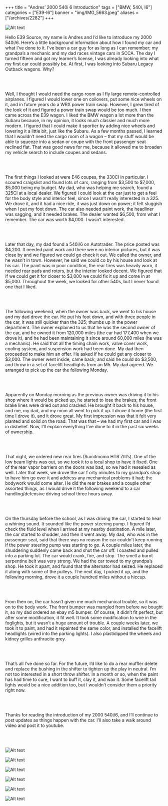 +++
title = "Andres’ 2000 540i 6 Introduction"
tags = ["BMW, 540i, I6"]
categories = ["E39-I6"]
banner = "img/IMG_5663.jpeg"
aliases = ["/archives/2282"]
+++

![Alt text](https://e39source.com/wp-content/uploads/2020/04/IMG_5663.jpg)

Hello E39 Source, my name is Andres and I’d like to introduce my 2000 540i/6. Here’s a little background information about how I found my car and what I’ve done to it. I’ve been a car guy for as long as I can remember; my grandpa’s a mechanic and my dad races vintage cars in SCCA. The day I turned fifteen and got my learner’s license, I was already looking into what my first car could possibly be. At first, I was looking into Subaru Legacy Outback wagons. Why?

&nbsp;<br/><br/>

Well, I thought I would need the cargo room as I fly large remote-controlled airplanes. I figured I would lower one on coilovers, put some nice wheels on it, and in future years do a WRX power train swap. However, I grew tired of the look of it and figured a power train swap would be too much. I then came across the E39 wagon. I liked the BMW wagon a lot more than the Subaru because, in my opinion, it looks much classier and much more modern. I figured that I could make it sportier by adding nice wheels and lowering it a little bit, just like the Subaru. As a few months passed, I learned that I wouldn’t need the cargo room of a wagon – that my stuff would be able to squeeze into a sedan or coupe with the front passenger seat reclined flat. That was good news for me, because it allowed me to broaden my vehicle search to include coupes and sedans.

&nbsp;<br/><br/>

The first things I looked at were E46 coupes, the 330CI in particular. I scoured craigslist and found lots of cars, ranging from $3,500 to $7,000, $5,000 being my budget. My dad, who was helping me search, found a 325CI at a local dealer. We figured I could look at the car just to get a feel for the body style and interior feel, since I wasn’t really interested in a 325. We drove it, and it had a nice ride, it was just down on power; it felt sluggish when I put my foot down. The car also needed paint work, the headliner was sagging, and it needed brakes. The dealer wanted $6,500, from what I remember. The car was worth $4,000. I wasn’t interested.

&nbsp;<br/><br/>

Later that day, my dad found a 540i/6 on Autotrader. The price posted was $4,200. It needed paint work and there were no interior pictures, but it was close by and we figured we could go check it out. We called the owner, and he wasn’t in town. However, he said we could co by his house and look at his car. The paint was in poor condition, the rear tires was heavily worn, it needed rear pads and rotors, but the interior looked decent. We figured that if we could get it for closer to $3,000 we could fix it up and come in at $5,000. Throughout the week, we looked for other 540s, but I never found one that I liked.

&nbsp;<br/><br/>

The following weekend, when the owner was back, we went to his house and my dad drove the car. He put his foot down, and with three people in the car, it was still quicker than the 325; thumbs up in the power department. The owner explained to us that he was the second owner of the car, and he owned it from 120,000 miles (the car had 177,400 when we drove it), and he had been maintaining it since around 60,000 miles (he was a mechanic). He said that all the timing chain work, valve cover work, cooling system, and suspension work had been done. My dad then proceeded to make him an offer. He asked if he could get any closer to $3,000. The owner went inside, came back, and said he could do $3,500, and throw in a set of facelift headlights from an M5. My dad agreed. We arranged to pick up the car the following Monday.

&nbsp;<br/><br/>

Apparently on Monday morning as the previous owner was driving it to his shop where it would be picked up, he started to lose the brakes; the front brake lines were dried out and cracked. He brought it back to his house, and me, my dad, and my mom all went to pick it up. I drove it home (the first time I drove it), and it drove great. My first impression was that it felt very planted and solid on the road. That was that – we had my first car and I was in disbelief. Now, I’ll explain everything I’ve done to it in the past six weeks of ownership.

&nbsp;<br/><br/>

That night, we ordered new rear tires (Sumitmomo HTR ZIII’s). One of the low beam lights was out, so we took it to a local shop to have it fixed. One of the rear vapor barriers on the doors was bad, so we had it resealed as well. Later that week, we drove the car f orty minutes to my grandpa’s shop to have him go over it and address any mechanical problems it had; the bodywork would come alter. He did the rear brakes and a couple other assorted things, as I would drive it the following weekend to a car handling/defensive driving school three hours away.

&nbsp;<br/><br/>

On the thursday before the school, as I was driving the car, I started to hear a whining sound. It sounded like the power steering pump. I figured I’d check the fluid level when I arrived at my nearby destination. A mile later, the car started to shudder, and then it went away. My dad, who was in the passenger seat, said that there was no reason the car couldn’t keep running if the power steering pump was starting to go. A couple miles later, the shuddering suddenly came back and shut the car off. I coasted and pulled into a parking lot. The car would crank, fire, and stop. The smell a burnt serpentine belt was very strong. We had the car towed to my grandpa’s shop. He took it apart, and found that the alternator had seized. He replaced it along with some of the pulleys. The next day, I picked it up, and the following morning, drove it a couple hundred miles without a hiccup.

&nbsp;<br/><br/>

From then on, the car hasn’t given me much mechanical trouble, so it was on to the body work. The front bumper was mangled from before we bought it, so my dad ordered an ebay m5 bumper. Of course, it didn’t fit perfect, but after some modification, it fit well. It took some modification to wire in the foglights, but it wasn’t a huge amount of trouble. A couple weeks later, we took it to paint, and had it repainted the same color, and installed the facelift headlights (wired into the parking lights). I also plastidipped the wheels and kidney grilles anthracite grey.

&nbsp;<br/><br/>

That’s all I’ve done so far. For the future, I’d like to do a rear muffler delete and replace the bushing in the shifter to tighten up the play in neutral. I’m not too interested in a short throw shifter. In a month or so, when the paint has had time to cure, I want to buff it, clay it, and wax it. Some facelift tail lights would be a nice addition too, but I wouldn’t consider them a priority right now.

&nbsp;<br/><br/>

Thanks for reading the introduction of my 2000 540i/6, and I’ll continue to post updates as things happen with the car. I’ll also take a walk around video and post it to youtube.

&nbsp;<br/><br/>

![Alt text](https://e39source.com/wp-content/uploads/2014/12/IMG_5663.jpg)

![Alt text](https://e39source.com/wp-content/uploads/2014/12/IMG_9548.jpg)

![Alt text](https://e39source.com/wp-content/uploads/2014/12/IMG_6215.jpg)

![Alt text](https://e39source.com/wp-content/uploads/2014/12/IMG_6210.jpg)

![Alt text](https://e39source.com/wp-content/uploads/2014/12/IMG_6220.jpg)

![Alt text](https://e39source.com/wp-content/uploads/2014/12/IMG_6227.jpg)

&nbsp;<br/><br/>